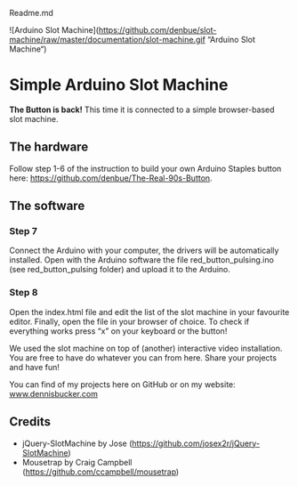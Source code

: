 Readme.md

![Arduino Slot Machine](https://github.com/denbue/slot-machine/raw/master/documentation/slot-machine.gif “Arduino Slot Machine“)

# Simple Arduino Slot Machine

**The Button is back!** This time it is connected to a simple browser-based slot machine. 

## The hardware
Follow step 1-6 of the instruction to build your own Arduino Staples button here: https://github.com/denbue/The-Real-90s-Button.

## The software

### Step 7
Connect the Arduino with your computer, the drivers will be automatically installed. Open with the Arduino software the file red_button_pulsing.ino (see red_button_pulsing folder) and upload it to the Arduino.

### Step 8

Open the index.html file and edit the list of the slot machine in your favourite editor. Finally, open the file in your browser of choice. To check if everything works press “x” on your keyboard or the button!

We used the slot machine on top of (another) interactive video installation. You are free to have do whatever you can from here. Share your projects and have fun!

You can find of my projects here on GitHub or on my website: www.dennisbucker.com


## Credits
- jQuery-SlotMachine by Jose (https://github.com/josex2r/jQuery-SlotMachine)
- Mousetrap by Craig Campbell (https://github.com/ccampbell/mousetrap)